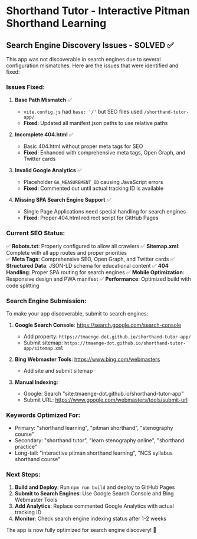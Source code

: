 # Shorthand Tutor - Interactive Pitman Shorthand Learning

## Search Engine Discovery Issues - SOLVED ✅

This app was not discoverable in search engines due to several configuration mismatches. Here are the issues that were identified and fixed:

### Issues Fixed:

1. **Base Path Mismatch** ✅
   - `vite.config.js` had `base: '/'` but SEO files used `/shorthand-tutor-app/`
   - **Fixed**: Updated all manifest.json paths to use relative paths

2. **Incomplete 404.html** ✅
   - Basic 404.html without proper meta tags for SEO
   - **Fixed**: Enhanced with comprehensive meta tags, Open Graph, and Twitter cards

3. **Invalid Google Analytics** ✅
   - Placeholder `GA_MEASUREMENT_ID` causing JavaScript errors
   - **Fixed**: Commented out until actual tracking ID is available

4. **Missing SPA Search Engine Support** ✅
   - Single Page Applications need special handling for search engines
   - **Fixed**: Proper 404.html redirect script for GitHub Pages

### Current SEO Status:

✅ **Robots.txt**: Properly configured to allow all crawlers
✅ **Sitemap.xml**: Complete with all app routes and proper priorities  
✅ **Meta Tags**: Comprehensive SEO, Open Graph, and Twitter cards
✅ **Structured Data**: JSON-LD schema for educational content
✅ **404 Handling**: Proper SPA routing for search engines
✅ **Mobile Optimization**: Responsive design and PWA manifest
✅ **Performance**: Optimized build with code splitting

### Search Engine Submission:

To make your app discoverable, submit to search engines:

1. **Google Search Console**: https://search.google.com/search-console
   - Add property: `https://tmaenge-dot.github.io/shorthand-tutor-app/`
   - Submit sitemap: `https://tmaenge-dot.github.io/shorthand-tutor-app/sitemap.xml`

2. **Bing Webmaster Tools**: https://www.bing.com/webmasters
   - Add site and submit sitemap

3. **Manual Indexing**:
   - Google: Search "site:tmaenge-dot.github.io/shorthand-tutor-app"
   - Submit URL: https://www.google.com/webmasters/tools/submit-url

### Keywords Optimized For:

- Primary: "shorthand learning", "pitman shorthand", "stenography course"
- Secondary: "shorthand tutor", "learn stenography online", "shorthand practice"
- Long-tail: "interactive pitman shorthand learning", "NCS syllabus shorthand course"

### Next Steps:

1. **Build and Deploy**: Run `npm run build` and deploy to GitHub Pages
2. **Submit to Search Engines**: Use Google Search Console and Bing Webmaster Tools
3. **Add Analytics**: Replace commented Google Analytics with actual tracking ID
4. **Monitor**: Check search engine indexing status after 1-2 weeks

The app is now fully optimized for search engine discovery! 🚀